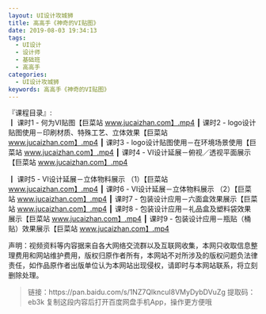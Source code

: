 ```yaml
---
layout: UI设计攻城狮
title: 高高手《神奇的VI贴图》
date: 2019-08-03 19:34:13
tags:
  - UI设计
  - 设计师
  - 基础班
  - 高高手 
categories:
  - UI设计攻城狮
keywords: 高高手《神奇的VI贴图》
---
```

『课程目录』:  
┃  课时1 - 何为VI贴图【巨菜站 www.jucaizhan.com】.mp4
┃  课时2 - logo设计贴图使用－印刷材质、特殊工艺、立体效果【巨菜站 www.jucaizhan.com】.mp4
┃  课时3 - logo设计贴图使用－在环境场景使用【巨菜站 www.jucaizhan.com】.mp4
┃  课时4 - VI设计延展－俯视／透视平面展示【巨菜站 www.jucaizhan.com】.mp4
<!-- more --> 
┃  课时5 - VI设计延展－立体物料展示 （1）【巨菜站 www.jucaizhan.com】.mp4
┃  课时6 - VI设计延展－立体物料展示 （2）【巨菜站 www.jucaizhan.com】.mp4
┃  课时7 - 包装设计应用－六面盒效果展示【巨菜站 www.jucaizhan.com】.mp4
┃  课时8 - 包装设计应用－礼品盒及塑料袋效果展示【巨菜站 www.jucaizhan.com】.mp4
┃  课时9 - 包装设计应用－瓶贴（桶贴）效果展示【巨菜站 www.jucaizhan.com】.mp4
<div class="post-copyright">
    <div class="post-copyright__author">
      <span class="post-copyright-meta">声明：视频资料等内容据来自各大网络交流群以及互联网收集，本网只收取信息整理费用和网站维护费用，版权归原作者所有，本网站不对所涉及的版权问题负法律责任，如作品原作者出版单位认为本网站出现侵权，请即时与本网站联系，将立刻删除处理。 </span>
    </div>
</div>

<blockquote class="blockquote-center">
链接：https://pan.baidu.com/s/1NZ7QlkncuI8VMyDybDVuZg 
提取码：eb3k 
复制这段内容后打开百度网盘手机App，操作更方便哦
</blockquote>

